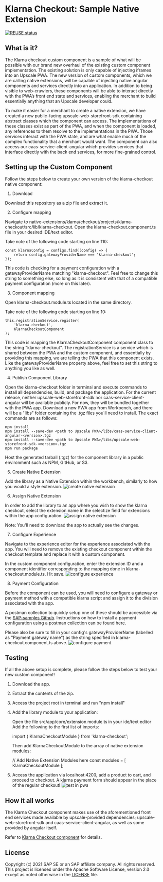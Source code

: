 # Klarna Checkout: Sample Native Extension

[![REUSE status](https://api.reuse.software/badge/github.com/SAP-samples/upscale-commerce-open-payment-integration)](https://api.reuse.software/info/github.com/SAP-samples/upscale-commerce-open-payment-integration)

## What is it?
The Klarna checkout custom component is a sample of what will be possible with our brand new overhaul of the existing custom component implementation. The existing solution is only capable of injecting iframes into an Upscale PWA. The new version of custom components, which we are calling native extensions, will be capable of injecting native angular components and services directly into an application. In addition to being visible to web-crawlers, these components will be able to interact directly with the PWA’s front end state and services, enabling the merchant to build essentially anything that an Upscale developer could.

To make it easier for a merchant to create a native extension, we have created a new public-facing upscale-web-storefront-sdk containing abstract classes which the component can access. The implementations of these classes exist as part of the PWA, and when the component is loaded, any references to them resolve to the implementations in the PWA. Those services interact with the PWA state, and are what enable much of the complex functionality that a merchant would want. The component can also access our caas-service-client-angular which provides services that interface directly with the back end services, for more fine-grained control.

## Setting up the Custom Component
Follow the steps below to create your own version of the klarna-checkout native component:

1. Download

Download this repository as a zip file and extract it.

2. Configure mapping

Navigate to native-extensions/klarna/checkout/projects/klarna-checkout/src/lib/klarna-checkout. Open the klarna-checkout.component.ts file in your desired IDE/text editor.

Take note of the following code starting on line 110: 
    
    const klarnaConfig = configs.find((config) => {
        return config.gatewayProviderName === 'klarna-checkout';
    });
    
This code is checking for a payment configuration with a gatewayProviderName matching "klarna-checkout". Feel free to change this string to something else, so long as it is consistent with that of a compatible payment configuration (more on this later).

3. Component mapping

Open klarna-checkout.module.ts located in the same directory.

Take note of the following code starting on line 10:
    
    this.registrationService.register(
        'klarna-checkout',
        KlarnaCheckoutComponent
    );
    
This code is mapping the KlarnaCheckoutComponent component class to the string "klarna-checkout". The registrationService is a service which is shared between the PWA and the custom component, and essentially by providing this mapping, we are telling the PWA that this component exists. Like the gatewayProviderName property above, feel free to set this string to anything you like as well.

4. Publish Component Library

Open the klarna-checkout folder in terminal and execute commands to install all dependencies, build, and package the application. For the current release, neither upscale-web-storefront-sdk nor caas-service-client-angular will be available publicly. For now, they will be bundled together with the PWA app. Download a new PWA app from Workbench, and there will be a "libs" folder containing the .tgz files you'll need to install. The exact commands are as follows:
    
    npm install
    npm install --save-dev <path to Upscale PWA>/libs/caas-service-client-angular-<version>.tgz
    npm install --save-dev <path to Upscale PWA>/libs/upscale-web-storefront-sdk-<version>.tgz
    npm run package
   
Host the generated tarball (.tgz) for the component library in a public environment such as NPM, GitHub, or S3.

5. Create Native Extension

Add the library as a Native Extension within the workbench, similarly to how you would a style extension.
![create native extension](./documentation/images/Create_Native_Extension.png) 

6. Assign Native Extension

In order to add the library to an app where you wish to show the klarna checkout, select the extension name in the selectize field for extensions within the app configuration.
![assign native extension](./documentation/images/Assign_native_extension.png) 

Note: You'll need to download the app to actually see the changes.

7. Configure Experience

Navigate to the experience editor for the experience associated with the app. You will need to remove the existing checkout component within the checkout template and replace it with a custom component.

In the custom component configuration, enter the extension ID and a component identifier corresponding to the mapping done in klarna-checkout.module.ts. Hit save. 
![configure experience](./documentation/images/configure_experience.png) 

8. Payment Configuration

Before the component can be used, you will need to configure a gateway or payment method with a compatible klarna script and assign it to the division associated with the app.

A postman collection to quickly setup one of these should be accessible via the [SAP-samples Github](https://github.com/SAP-samples/upscale-commerce-open-payment-integration). Instructions on how to install a payment configuration using a postman collection can be found [here](https://github.com/SAP-samples/upscale-commerce-open-payment-integration/tree/main/postman/klarna/iframe).

Please also be sure to fill in your config's gatewayProviderName (labelled as "Payment gateway name") as the string specified in klarna-checkout.component.ts above.
![configure payment](./documentation/images/configure_payment.png) 

## Testing
If all the above setup is complete, please follow the steps below to test your new custom component!

1. Download the app.

2. Extract the contents of the zip.

3. Access the project root in terminal and run "npm install"

4. Add the library module to your application:

    Open the file src/app/core/extension.module.ts in your ide/text editor
    Add the following to the first list of imports:
    
    import { KlarnaCheckoutModule } from 'klarna-checkout';

    Then add KlarnaCheckoutModule to the array of native extension modules:

    // Add Native Extension Modules here
    const modules = [ KlarnaCheckoutModule ];

5. Access the application via localhost:4200, add a product to cart, and proceed to checkout. A klarna payment form should appear in the place of the regular checkout! 
![test in pwa](./documentation/images/test_in_pwa.png) 

## How it all works
The Klarna Checkout component makes use of the aforementioned front end services made available by upscale-provided dependencies; upscale-web-storefront-sdk and caas-service-client-angular, as well as some provided by angular itself.

Refer to [Klarna Checkout component](https://github.com/SAP-samples/upscale-commerce-open-payment-integration/blob/main/postman/klarna/iframe/How%20Klarna%20Checkout%20Component%20Works.docx) for details.

## License
Copyright (c) 2021 SAP SE or an SAP affiliate company. All rights reserved. This project is licensed under the Apache Software License, version 2.0 except as noted otherwise in the [LICENSE](LICENSES/Apache-2.0.txt) file.
